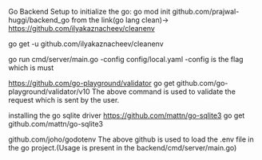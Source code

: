Go Backend Setup
to initialize the go: go mod init github.com/prajwal-huggi/backend_go
from the link(go lang clean)-> https://github.com/ilyakaznacheev/cleanenv

go get -u github.com/ilyakaznacheev/cleanenv

go run cmd/server/main.go -config config/local.yaml
-config is the flag which is must

https://github.com/go-playground/validator
go get github.com/go-playground/validator/v10
The above command is used to validate the request which is sent by the user.

installing the go sqlite driver
https://github.com/mattn/go-sqlite3
go get github.com/mattn/go-sqlite3

github.com/joho/godotenv
The above github is used to load the .env file in the go project.(Usage is present in the backend/cmd/server/main.go)
